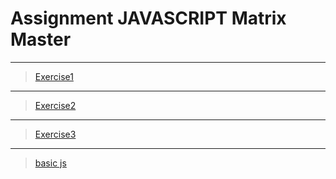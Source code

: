 # Assignment JAVASCRIPT Matrix Master

---

> [Exercise1](../JavaScript-Assignment-MatrixMaster/exercise-1/exercise-1.js)
---

> [Exercise2](../JavaScript-Assignment-MatrixMaster/exercise-2/exercise-2.js)
---

> [Exercise3](../JavaScript-Assignment-MatrixMaster/exercise-3/exercise-3.js)

---
> [basic js](../JavaScript-Assignment-MatrixMaster/BasicJS/basicjs.js)